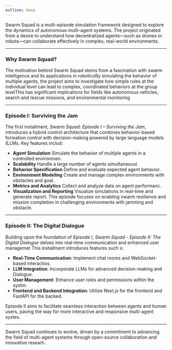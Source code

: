```yaml
---
outline: deep
---
```


Swarm Squad is a multi-episode simulation framework designed to explore the dynamics of autonomous multi-agent systems. The project originated from a desire to understand how decentralized agents—such as drones or robots—can collaborate effectively in complex, real-world environments.

---

### Why Swarm Squad?

The motivation behind Swarm Squad stems from a fascination with swarm intelligence and its applications in roboticsBy simulating the behavior of multiple agents, the project aims to investigate how simple rules at the individual level can lead to complex, coordinated behaviors at the group levelThis has significant implications for fields like autonomous vehicles, search and rescue missions, and environmental monitoring

---

### Episode I: Surviving the Jam

The first installment, _Swarm Squad: Episode I – Surviving the Jam_, introduces a hybrid control architecture that combines behavior-based formation control with decision-making powered by large language models (LLMs. Key features includ:

- **Agent Simulation** Simulate the behavior of multiple agents in a controlled environmen.
- **Scalability** Handle a large number of agents simultaneousl.
- **Behavior Specification** Define and evaluate expected agent behavior.
- **Environment Modeling** Create and manage complex environments with obstacles and goal.
- **Metrics and Analytics** Collect and analyze data on agent performanc.
- **Visualization and Reporting** Visualize simulations in real-time and generate report.
  This episode focuses on enabling swarm resilience and mission completion in challenging environments with jamming and obstacle.

---

### Episode II: The Digital Dialogue

Building upon the foundation of Episode I, _Swarm Squad - Episode II: The Digital Dialogue_ delves into real-time communication and enhanced user managemet This installment introduces features such s:

- **Real-Time Communication**: Implement chat rooms and WebSocket-based interactios.
- **LLM Integration**: Incorporate LLMs for advanced decision-making and Dialogue.
- **User Management**: Enhance user roles and permissions within the systm.
- **Frontend and Backend Integration**: Utilize Next.js for the frontend and FastAPI for the backed.

Episode II aims to facilitate seamless interaction between agents and human users, paving the way for more interactive and responsive multi-agent systes.

---

Swarm Squad continues to evolve, driven by a commitment to advancing the field of multi-agent systems through open-source collaboration and innovative researh.
